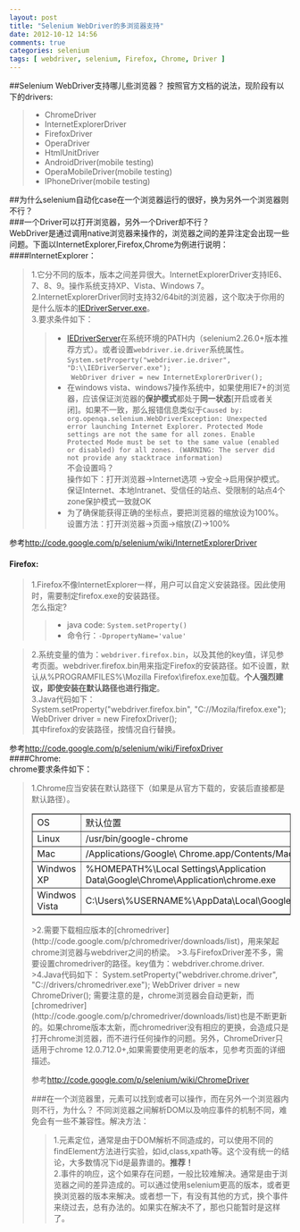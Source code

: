 ```yaml
---
layout: post
title: "Selenium WebDriver的多浏览器支持"
date: 2012-10-12 14:56
comments: true
categories: selenium
tags: [ webdriver, selenium, Firefox, Chrome, Driver ]
---
```

##Selenium WebDriver支持哪儿些浏览器？
按照官方文档的说法，现阶段有以下的drivers: 
>* ChromeDriver  
>* InternetExplorerDriver   
>* FirefoxDriver   
>* OperaDriver   
>* HtmlUnitDriver   
>* AndroidDriver(mobile testing)  
>* OperaMobileDriver(mobile testing)  
>* IPhoneDriver(mobile testing)   
<!--more-->   

##为什么selenium自动化case在一个浏览器运行的很好，换为另外一个浏览器则不行？   
###一个Driver可以打开浏览器，另外一个Driver却不行？   
WebDriver是通过调用native浏览器来操作的，浏览器之间的差异注定会出现一些问题。下面以InternetExplorer,Firefox,Chrome为例进行说明：  
####InternetExplorer：  
> 1.它分不同的版本，版本之间差异很大。InternetExplorerDriver支持IE6、7、8、9。操作系统支持XP、Vista、Windows 7。   
>2.InternetExplorerDriver同时支持32/64bit的浏览器，这个取决于你用的是什么版本的[IEDriverServer.exe](http://code.google.com/p/selenium/downloads/list)。   
>3.要求条件如下：
>>* [IEDriverServer](http://code.google.com/p/selenium/downloads/list)在系统环境的PATH内（selenium2.26.0+版本推荐方式）。或者设置`webdriver.ie.driver`系统属性。   
	 `System.setProperty("webdriver.ie.driver", "D:\\IEDriverServer.exe");`  
	` WebDriver driver = new InternetExplorerDriver();`
>>* 在windows vista、windows7操作系统中，如果使用IE7+的浏览器，应该保证浏览器的**保护模式**都处于**同一状态**[开启或者关闭]。如果不一致，那么报错信息类似于`Caused by: org.openqa.selenium.WebDriverException: Unexpected error launching Internet Explorer. Protected Mode settings are not the same for all zones. Enable Protected Mode must be set to the same value (enabled or disabled) for all zones. (WARNING: The server did not provide any stacktrace information)`   
不会设置吗？   
操作如下：打开浏览器->Internet选项 ->安全->启用保护模式。保证Internet、本地Intranet、受信任的站点、受限制的站点4个zone保护模式一致就OK   
>>* 为了确保能获得正确的坐标点，要把浏览器的缩放设为100%。   
设置方法：打开浏览器->页面->缩放(Z)->100%   

参考<http://code.google.com/p/selenium/wiki/InternetExplorerDriver>

#### Firefox:  
>1.Firefox不像InternetExplorer一样，用户可以自定义安装路径。因此使用时，需要制定firefox.exe的安装路径。  
怎么指定?
>>+ java code: `System.setProperty()`   
>>+ 命令行：`-DpropertyName='value'`   


>2.系统变量的值为：`webdriver.firefox.bin`，以及其他的key值，详见参考页面。webdriver.firefox.bin用来指定Firefox的安装路径。如不设置，默认从%PROGRAMFILES%\Mozilla Firefox\firefox.exe加载。**个人强烈建议，即使安装在默认路径也进行指定**。   
>3.Java代码如下：  
	System.setProperty("webdriver.firefox.bin", "C://Mozila/firefox.exe"); 	
    WebDriver driver = new FirefoxDriver();  
>其中firefox的安装路径，按情况自行替换。

参考<http://code.google.com/p/selenium/wiki/FirefoxDriver>   
####Chrome:   
chrome要求条件如下：
>1.Chrome应当安装在默认路径下（如果是从官方下载的，安装后直接都是默认路径）。
><table border=”1px">
<tbody>
<tr><td>OS</td><td>默认位置</td></tr>
<tr><td>Linux</td><td>/usr/bin/google-chrome</td></tr>
<tr><td>Mac</td><td>/Applications/Google\ Chrome.app/Contents/MacOS/Google\ Chrome</td></tr>
<tr><td>Windwos XP</td><td>%HOMEPATH%\Local Settings\Application Data\Google\Chrome\Application\chrome.exe</td></tr>
<tr><td>Windwos Vista</td><td>C:\Users\%USERNAME%\AppData\Local\Google\Chrome\Application\chrome.exe</td></tr>
</tbody>
</table>    
>2.需要下载相应版本的[chromedriver](http://code.google.com/p/chromedriver/downloads/list)，用来架起chrome浏览器与webdriver之间的桥梁。   
>3.与FirefoxDriver差不多，需要设置chromedriver的路径。key值为：webdriver.chrome.driver.   
>4.Java代码如下：   
	System.setProperty("webdriver.chrome.driver", "C://drivers/chromedriver.exe"); 	
    WebDriver driver = new ChromeDriver();    
需要注意的是，chrome浏览器会自动更新，而[chromedriver](http://code.google.com/p/chromedriver/downloads/list)也是不断更新的。如果chrome版本太新，而chromedriver没有相应的更换，会造成只是打开chrome浏览器，而不进行任何操作的问题。另外，ChromeDriver只适用于chrome 12.0.712.0+,如果需要使用更老的版本，见参考页面的详细描述。   
 
参考<http://code.google.com/p/selenium/wiki/ChromeDriver>   

###在一个浏览器里，元素可以找到或者可以操作，而在另外一个浏览器内则不行，为什么？
不同浏览器之间解析DOM以及响应事件的机制不同，难免会有一些不兼容性。解决方法：
>1.元素定位，通常是由于DOM解析不同造成的，可以使用不同的findElement方法进行实验，如id,class,xpath等。这个没有统一的结论，大多数情况下id是最靠谱的。**推荐！**   
>2.事件的响应，这个如果存在问题，一般比较难解决。通常是由于浏览器之间的差异造成的。可以通过使用selenium更高的版本，或者更换浏览器的版本来解决。或者想一下，有没有其他的方式，换个事件来绕过去，总有办法的。如果实在解决不了，那也只能暂时是这样了。
